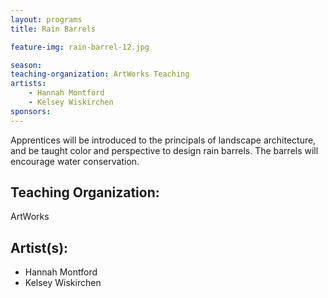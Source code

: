 ```yaml
---
layout: programs
title: Rain Barrels

feature-img: rain-barrel-12.jpg

season:
teaching-organization: ArtWorks Teaching
artists:
    - Hannah Montford
    - Kelsey Wiskirchen
sponsors:
---
```


Apprentices will be introduced to the principals of landscape architecture, and be taught color and perspective to design rain barrels.  The barrels will encourage water conservation.


## Teaching Organization:
ArtWorks

## Artist(s):
- Hannah Montford
- Kelsey Wiskirchen
